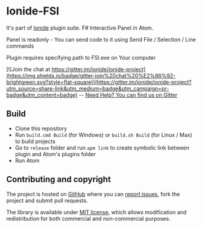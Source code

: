 # Ionide-FSI 

It's part of [Ionide](http://ionide.io) plugin suite.
F# Interactive Panel in Atom.

Panel is readonly - You can send code to it using Send File / Selection / Line commands

Plugin requires specifying path to FSI.exe on Your computer


[![Join the chat at https://gitter.im/ionide/ionide-project](https://img.shields.io/badge/gitter-join%20chat%20%E2%86%92-brightgreen.svg?style=flat-square)](https://gitter.im/ionide/ionide-project?utm_source=share-link&utm_medium=badge&utm_campaign=pr-badge&utm_content=badge) --  [Need Help? You can find us on Gitter](https://gitter.im/ionide/ionide-project)   


## Build

* Clone this repository
* Run `build.cmd Build` (for Windows) or `build.sh Build` (for Linux / Max) to build projects
* Go to `release` folder and run `apm link` to create symbolic link between plugin and Atom's plugins folder
* Run Atom

## Contributing and copyright

The project is hosted on [GitHub](https://github.com/ionide/ionide-fsi) where you can [report issues](https://github.com/ionide/ionide-fsi/issues), fork
the project and submit pull requests.

The library is available under [MIT license](https://github.com/ionide/ionide-fsi/blob/master/LICENSE.md), which allows modification and
redistribution for both commercial and non-commercial purposes.
